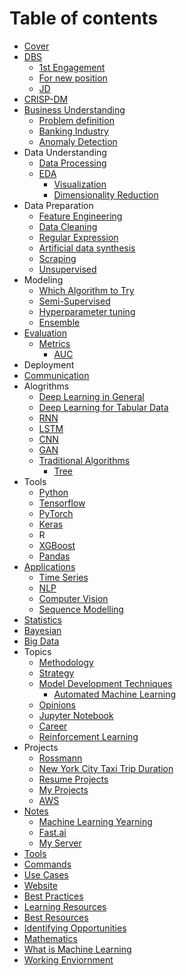 # Table of contents

* [Cover](README.md)
* [DBS](dbs/README.md)
  * [1st Engagement](dbs/1st-engagement.md)
  * [For new position](dbs/for-new-position.md)
  * [JD](dbs/jd.md)
* [CRISP-DM](the-machine-learning-process.md)
* [Business Understanding](business-understanding/README.md)
  * [Problem definition](business-understanding/analysing-problem.md)
  * [Banking Industry](business-understanding/fs.md)
  * [Anomaly Detection](business-understanding/anomaly-detection.md)
* Data Understanding
  * [Data Processing](untitled-6/untitled-1-2.md)
  * [EDA](untitled-6/eda/README.md)
    * [Visualization](untitled-6/eda/visualization.md)
    * [Dimensionality Reduction](untitled-6/eda/dimensionality-reduction.md)
* Data Preparation
  * [Feature Engineering](data-preparation/feature-engineering.md)
  * [Data Cleaning](data-preparation/data-cleaning.md)
  * [Regular Expression](data-preparation/regular-expression.md)
  * [Artificial data synthesis](data-preparation/artificial-data-synthesis.md)
  * [Scraping](data-preparation/scraping.md)
  * [Unsupervised](data-preparation/unsupervised.md)
* Modeling
  * [Which Algorithm to Try](modeling/comparing-algorithms.md)
  * [Semi-Supervised](modeling/untitled-4-1.md)
  * [Hyperparameter tuning](modeling/hyperparameter-tuning.md)
  * [Ensemble](modeling/ensemble.md)
* [Evaluation](untitled-1-1/README.md)
  * [Metrics](untitled-1-1/evaluating-models/README.md)
    * [AUC](untitled-1-1/evaluating-models/auc.md)
* Deployment
* [Communication](communication.md)
* Alogrithms
  * [Deep Learning in General](alogrithms/deep-learning.md)
  * [Deep Learning for Tabular Data](alogrithms/tabular-data.md)
  * [RNN](alogrithms/rnn.md)
  * [LSTM](alogrithms/lstm.md)
  * [CNN](alogrithms/cnn.md)
  * [GAN](alogrithms/gan.md)
  * [Traditional Algorithms](alogrithms/traditional-algorithms/README.md)
    * [Tree](alogrithms/traditional-algorithms/tree.md)
* Tools
  * [Python](tools/python.md)
  * [Tensorflow](tools/tensorflow.md)
  * [PyTorch](tools/pytorch.md)
  * [Keras](tools/untitled.md)
  * R
  * [XGBoost](tools/xgboost.md)
  * [Pandas](tools/pandas.md)
* [Applications](applications/README.md)
  * [Time Series](applications/time-series.md)
  * [NLP](applications/untitled-4.md)
  * [Computer Vision](applications/computer-vision.md)
  * [Sequence Modelling](applications/sequence-modelling.md)
* [Statistics](stats.md)
* [Bayesian](bayesian.md)
* [Big Data](big-data.md)
* Topics
  * [Methodology](topics/methodology.md)
  * [Strategy](topics/untitled.md)
  * [Model Development Techniques](topics/model-development-techniques/README.md)
    * [Automated Machine Learning](topics/model-development-techniques/automated-machine-learning.md)
  * [Opinions](topics/opinions.md)
  * [Jupyter Notebook](topics/jupyter-notebook.md)
  * [Career](topics/career.md)
  * [Reinforcement Learning](topics/reinforcement-learning.md)
* Projects
  * [Rossmann](untitled-5/rossmann.md)
  * [New York City Taxi Trip Duration](untitled-5/new-york-city-taxi-trip-duration.md)
  * [Resume Projects](untitled-5/resume-projects.md)
  * [My Projects](untitled-5/my-projects.md)
  * [AWS](untitled-5/aws.md)
* [Notes](notes/README.md)
  * [Machine Learning Yearning](notes/machine-learning-yearning.md)
  * [Fast.ai](notes/fast.ai.md)
  * [My Server](notes/my-server.md)
* [Tools](untitled.md)
* [Commands](untitled-1.md)
* [Use Cases](untitled-3.md)
* [Website](website.md)
* [Best Practices](best-practices.md)
* [Learning Resources](learning-resources.md)
* [Best Resources](best-resources.md)
* [Identifying Opportunities](identifying-opportunities.md)
* [Mathematics](math.md)
* [What is Machine Learning](untitled-4.md)
* [Working Enviornment](working-enviornment.md)

